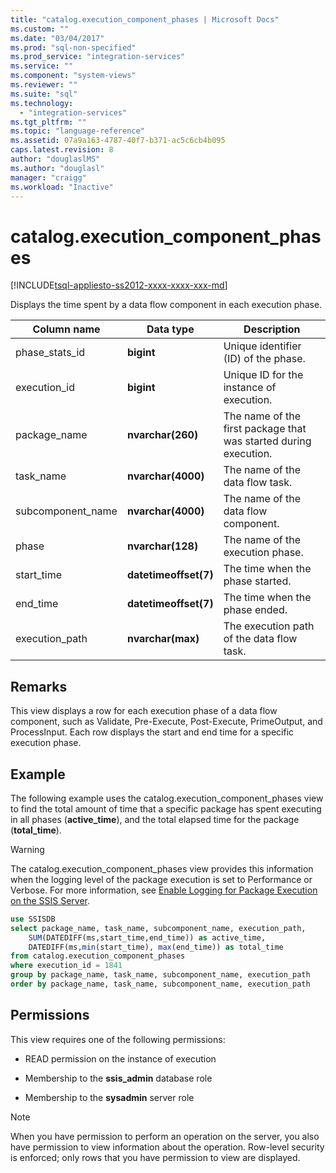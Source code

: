 ```yaml
---
title: "catalog.execution_component_phases | Microsoft Docs"
ms.custom: ""
ms.date: "03/04/2017"
ms.prod: "sql-non-specified"
ms.prod_service: "integration-services"
ms.service: ""
ms.component: "system-views"
ms.reviewer: ""
ms.suite: "sql"
ms.technology: 
  - "integration-services"
ms.tgt_pltfrm: ""
ms.topic: "language-reference"
ms.assetid: 07a9a163-4787-40f7-b371-ac5c6cb4b095
caps.latest.revision: 8
author: "douglaslMS"
ms.author: "douglasl"
manager: "craigg"
ms.workload: "Inactive"
---
```

# catalog.execution_component_phases
[!INCLUDE[tsql-appliesto-ss2012-xxxx-xxxx-xxx-md](../../includes/tsql-appliesto-ss2012-xxxx-xxxx-xxx-md.md)]

  Displays the time spent by a data flow component in each execution phase.  
  
|Column name|Data type|Description|  
|-----------------|---------------|-----------------|  
|phase_stats_id|**bigint**|Unique identifier (ID) of the phase.|  
|execution_id|**bigint**|Unique ID for the instance of execution.|  
|package_name|**nvarchar(260)**|The name of the first package that was started during execution.|  
|task_name|**nvarchar(4000)**|The name of the data flow task.|  
|subcomponent_name|**nvarchar(4000)**|The name of the data flow component.|  
|phase|**nvarchar(128)**|The name of the execution phase.|  
|start_time|**datetimeoffset(7)**|The time when the phase started.|  
|end_time|**datetimeoffset(7)**|The time when the phase ended.|  
|execution_path|**nvarchar(max)**|The execution path of the data flow task.|  
  
## Remarks  
 This view displays a row for each execution phase of a data flow component, such as Validate, Pre-Execute, Post-Execute, PrimeOutput, and ProcessInput. Each row displays the start and end time for a specific execution phase.  
  
## Example  
 The following example uses the catalog.execution_component_phases view to find the total amount of time that a specific package has spent executing in all phases (**active_time**), and the total elapsed time for the package (**total_time**).  
  
> [!WARNING]  
>  The catalog.execution_component_phases view provides this information when the logging level of the package execution is set to Performance or Verbose. For more information, see [Enable Logging for Package Execution on the SSIS Server](../../integration-services/performance/integration-services-ssis-logging.md#server_logging).  
  
```sql
use SSISDB  
select package_name, task_name, subcomponent_name, execution_path,  
    SUM(DATEDIFF(ms,start_time,end_time)) as active_time,  
    DATEDIFF(ms,min(start_time), max(end_time)) as total_time  
from catalog.execution_component_phases  
where execution_id = 1841  
group by package_name, task_name, subcomponent_name, execution_path  
order by package_name, task_name, subcomponent_name, execution_path  
```  
  
## Permissions  
 This view requires one of the following permissions:  
  
-   READ permission on the instance of execution  
  
-   Membership to the **ssis_admin** database role  
  
-   Membership to the **sysadmin** server role  
  
> [!NOTE]  
>  When you have permission to perform an operation on the server, you also have permission to view information about the operation. Row-level security is enforced; only rows that you have permission to view are displayed.  
  
  
